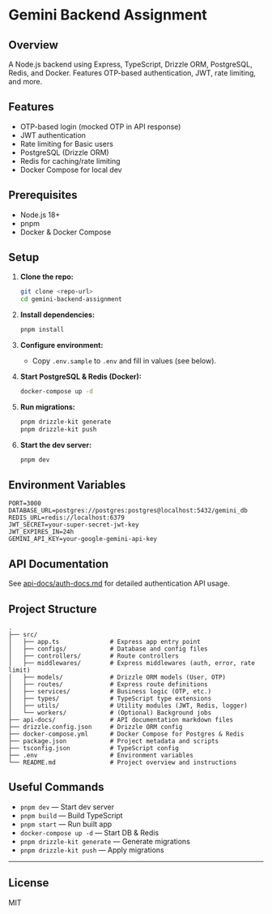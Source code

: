 # Gemini Backend Assignment

## Overview
A Node.js backend using Express, TypeScript, Drizzle ORM, PostgreSQL, Redis, and Docker. Features OTP-based authentication, JWT, rate limiting, and more.

## Features
- OTP-based login (mocked OTP in API response)
- JWT authentication
- Rate limiting for Basic users
- PostgreSQL (Drizzle ORM)
- Redis for caching/rate limiting
- Docker Compose for local dev

## Prerequisites
- Node.js 18+
- pnpm
- Docker & Docker Compose

## Setup
1. **Clone the repo:**
   ```sh
   git clone <repo-url>
   cd gemini-backend-assignment
   ```
2. **Install dependencies:**
   ```sh
   pnpm install
   ```
3. **Configure environment:**
   - Copy `.env.sample` to `.env` and fill in values (see below).

4. **Start PostgreSQL & Redis (Docker):**
   ```sh
   docker-compose up -d
   ```

5. **Run migrations:**
   ```sh
   pnpm drizzle-kit generate
   pnpm drizzle-kit push
   ```

6. **Start the dev server:**
   ```sh
   pnpm dev
   ```

## Environment Variables
```
PORT=3000
DATABASE_URL=postgres://postgres:postgres@localhost:5432/gemini_db
REDIS_URL=redis://localhost:6379
JWT_SECRET=your-super-secret-jwt-key
JWT_EXPIRES_IN=24h
GEMINI_API_KEY=your-google-gemini-api-key
```

## API Documentation
See [api-docs/auth-docs.md](api-docs/auth-docs.md) for detailed authentication API usage.

## Project Structure

```
.
├── src/
│   ├── app.ts              # Express app entry point
│   ├── configs/            # Database and config files
│   ├── controllers/        # Route controllers
│   ├── middlewares/        # Express middlewares (auth, error, rate limit)
│   ├── models/             # Drizzle ORM models (User, OTP)
│   ├── routes/             # Express route definitions
│   ├── services/           # Business logic (OTP, etc.)
│   ├── types/              # TypeScript type extensions
│   ├── utils/              # Utility modules (JWT, Redis, logger)
│   └── workers/            # (Optional) Background jobs
├── api-docs/               # API documentation markdown files
├── drizzle.config.json     # Drizzle ORM config
├── docker-compose.yml      # Docker Compose for Postgres & Redis
├── package.json            # Project metadata and scripts
├── tsconfig.json           # TypeScript config
├── .env                    # Environment variables
└── README.md               # Project overview and instructions
```

## Useful Commands
- `pnpm dev` — Start dev server
- `pnpm build` — Build TypeScript
- `pnpm start` — Run built app
- `docker-compose up -d` — Start DB & Redis
- `pnpm drizzle-kit generate` — Generate migrations
- `pnpm drizzle-kit push` — Apply migrations

---

## License
MIT
